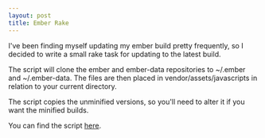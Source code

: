 ```yaml
---
layout: post
title: Ember Rake
---
```

I've been finding myself updating my ember build pretty frequently, so I
decided to write a small rake task for updating to the latest build.

The script will clone the ember and ember-data repositories to ~/.ember and
~/.ember-data. The files are then placed in vendor/assets/javascripts in
relation to your current directory.

The script copies the unminified versions, so you'll need to alter it if you
want the minified builds.

You can find the script [here](https://gist.github.com/4679199).
